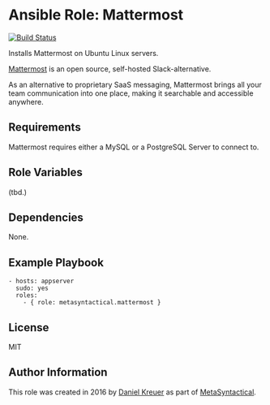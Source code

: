 # Ansible Role: Mattermost

[![Build Status](https://travis-ci.org/metasyntactical/ansible-role-mattermost.svg?branch=master)](https://travis-ci.org/metasyntactical/ansible-role-mattermost)

Installs Mattermost on Ubuntu Linux servers.

[Mattermost](http://www.mattermost.org/) is an open source, self-hosted Slack-alternative.

As an alternative to proprietary SaaS messaging, Mattermost brings all your
team communication into one place, making it searchable and accessible
anywhere. 

## Requirements

Mattermost requires either a MySQL or a PostgreSQL Server to connect to.

## Role Variables

(tbd.)

## Dependencies

None.

## Example Playbook

    - hosts: appserver
      sudo: yes
      roles:
        - { role: metasyntactical.mattermost }

## License

MIT

## Author Information

This role was created in 2016 by [Daniel Kreuer](http://danielkreuer.com/) as part of [MetaSyntactical](http://metasyntactical.com/).

